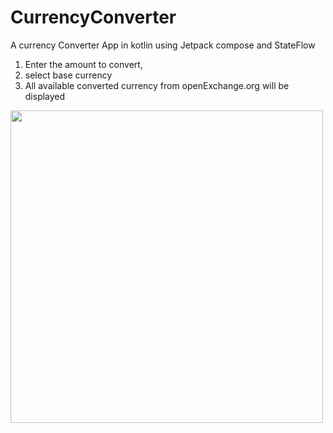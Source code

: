 # CurrencyConverter
A currency Converter App in kotlin using Jetpack compose and StateFlow
1. Enter the amount to convert,
2. select base currency
3. All available converted currency from openExchange.org will be displayed 



<img src="https://github.com/SubhPa19/CurrencyConverter/assets/10251601/3f1c88ad-0c3e-469d-975c-1738fd426465" width="500" height="500">
